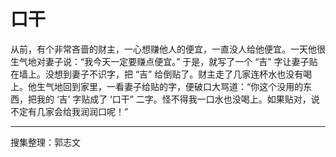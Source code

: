 # 口干

从前，有个非常吝啬的财主，一心想赚他人的便宜，一直没人给他便宜。一天他很生气地对妻子说：“我今天一定要赚点便宜。” 于是，就写了一个 “吉” 字让妻子贴在墙上。没想到妻子不识字，把 “吉” 给倒贴了。财主走了几家连杯水也没有喝上。他生气地回到家里，一看妻子给贴的字，便破口大骂道：“你这个没用的东西，把我的 ‘吉’ 字贴成了 ‘口干” 二字。怪不得我一口水也没喝上。如果贴对，说不定有几家会给我润润口呢！”

---

搜集整理：郭志文
